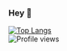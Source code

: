 <h3>Hey 👋</h3>

[![Top Langs](https://github-readme-stats.vercel.app/api/top-langs/?username=garbalau-github&layout=pie&langs_count=8)](https://github.com/garbalau-github?tab=repositories)
<br />
![Profile views](https://komarev.com/ghpvc/?username=garbalau-github&color=red) 
